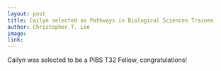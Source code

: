 ```yaml
---
layout: post
title: Cailyn selected as Pathways in Biological Sciences Trainee
author: Christopher T. Lee
image:
link:
---
```


Cailyn was selected to be a PiBS T32 Fellow, congratulations!

